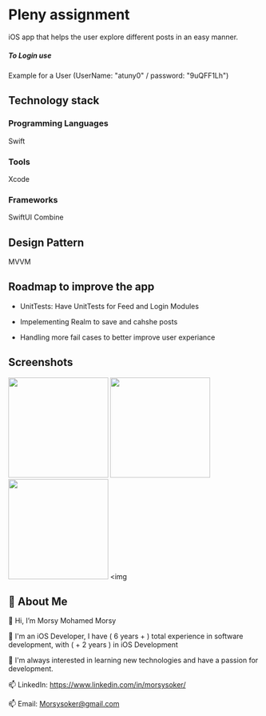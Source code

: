 # Pleny assignment
 iOS app that helps the user explore different posts in an easy manner.

##### To Login use 
Example for a User (UserName: "atuny0" / password: "9uQFF1Lh")


## Technology stack

### Programming Languages
Swift

### Tools
Xcode

### Frameworks
SwiftUI 
Combine

## Design Pattern
MVVM

## Roadmap to improve the app

- UnitTests: Have UnitTests for Feed and Login Modules

- Impelementing Realm to save and cahshe posts

- Handling more fail cases to better improve user experiance

## Screenshots

<img src="https://paste.pics/1d3b3dfb0eeb1f5c87d5b43223247b5d" width="200"> <img src="https://paste.pics/40d3beb5902d3e25b64481ef41529fb3" width="200"/>  <img src="https://paste.pics/331b2335ab5bd594df5e20dab200c76b" width="200"/> <img 

## 🚀 About Me
 👋 Hi, I’m Morsy Mohamed Morsy

👀 I'm an iOS Developer, I have ( 6 years + ) total experience in software development, with ( + 2 years ) in iOS Development

🎯 I'm always interested in learning new technologies and have a passion for development.

📫 LinkedIn: https://www.linkedin.com/in/morsysoker/

📫 Email: Morsysoker@gmail.com
